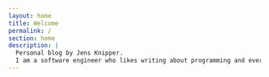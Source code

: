 ```yaml
---
layout: home
title: Welcome
permalink: /
section: home
description: | 
  Personal blog by Jens Knipper.  
  I am a software engineer who likes writing about programming and everything related.
---
```

